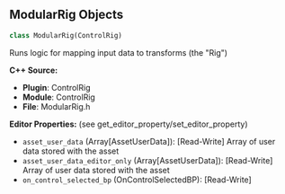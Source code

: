 ## ModularRig Objects

```python
class ModularRig(ControlRig)
```

Runs logic for mapping input data to transforms (the "Rig")

**C++ Source:**

- **Plugin**: ControlRig
- **Module**: ControlRig
- **File**: ModularRig.h

**Editor Properties:** (see get_editor_property/set_editor_property)

- ``asset_user_data`` (Array[AssetUserData]):  [Read-Write] Array of user data stored with the asset
- ``asset_user_data_editor_only`` (Array[AssetUserData]):  [Read-Write] Array of user data stored with the asset
- ``on_control_selected_bp`` (OnControlSelectedBP):  [Read-Write]

<a id="unreal.RigHierarchy"></a>
